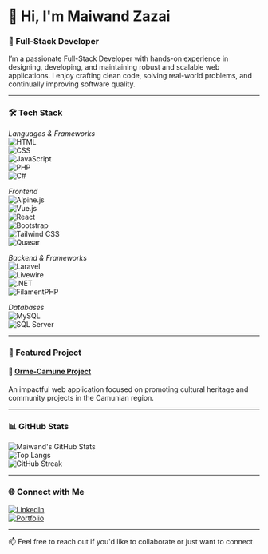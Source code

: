# 👋 Hi, I'm Maiwand Zazai

### 💼 Full-Stack Developer

I’m a passionate Full-Stack Developer with hands-on experience in designing, developing, and maintaining robust and scalable web applications. I enjoy crafting clean code, solving real-world problems, and continually improving software quality.

---

### 🛠 Tech Stack

*Languages & Frameworks*  
![HTML](https://img.shields.io/badge/-HTML5-E34F26?logo=html5&logoColor=fff)  
![CSS](https://img.shields.io/badge/-CSS3-1572B6?logo=css3&logoColor=fff)  
![JavaScript](https://img.shields.io/badge/-JavaScript-F7DF1E?logo=javascript&logoColor=000)  
![PHP](https://img.shields.io/badge/-PHP-777BB4?logo=php&logoColor=fff)  
![C#](https://img.shields.io/badge/-C%23-239120?logo=c-sharp&logoColor=fff)

*Frontend*  
![Alpine.js](https://img.shields.io/badge/-Alpine.js-8BC0D0?logo=alpinelinux&logoColor=fff)  
![Vue.js](https://img.shields.io/badge/-Vue.js-4FC08D?logo=vue.js&logoColor=fff)  
![React](https://img.shields.io/badge/-React-61DAFB?logo=react&logoColor=000)  
![Bootstrap](https://img.shields.io/badge/-Bootstrap-7952B3?logo=bootstrap&logoColor=fff)  
![Tailwind CSS](https://img.shields.io/badge/-TailwindCSS-06B6D4?logo=tailwind-css&logoColor=fff)  
![Quasar](https://img.shields.io/badge/-Quasar-1976D2?logo=quasar&logoColor=fff)

*Backend & Frameworks*  
![Laravel](https://img.shields.io/badge/-Laravel-FF2D20?logo=laravel&logoColor=fff)  
![Livewire](https://img.shields.io/badge/-Livewire-4E1DD2?logo=laravel&logoColor=fff)  
![.NET](https://img.shields.io/badge/-.NET-512BD4?logo=dotnet&logoColor=fff)  
![FilamentPHP](https://img.shields.io/badge/-FilamentPHP-F97316?logo=laravel&logoColor=fff)

*Databases*  
![MySQL](https://img.shields.io/badge/-MySQL-4479A1?logo=mysql&logoColor=fff)  
![SQL Server](https://img.shields.io/badge/-SQL%20Server-CC2927?logo=microsoft-sql-server&logoColor=fff)

---

### 🚀 Featured Project

#### 🔗 [Orme-Camune Project](https://www.ormecamune.it)

An impactful web application focused on promoting cultural heritage and community projects in the Camunian region.

---

### 📊 GitHub Stats

![Maiwand's GitHub Stats](https://github-readme-stats.vercel.app/api?username=maiwandzazai&show_icons=true&theme=default)  
![Top Langs](https://github-readme-stats.vercel.app/api/top-langs/?username=maiwandzazai&layout=compact&theme=default)  
![GitHub Streak](https://streak-stats.demolab.com?user=maiwandzazai&theme=default)

---

### 🌐 Connect with Me

[![LinkedIn](https://img.shields.io/badge/-Maiwand%20Zazai-0077B5?logo=linkedin&logoColor=white)](https://www.linkedin.com/in/maiwand-zazai)  
[![Portfolio](https://img.shields.io/badge/-Portfolio-000000?logo=firefox&logoColor=white)](https://maiwand--zazai.web.app)

---

📫 Feel free to reach out if you'd like to collaborate or just want to connect

